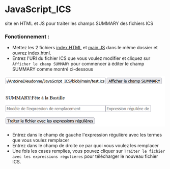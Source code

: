 # JavaScript_ICS
site en HTML et JS pour traiter les champs SUMMARY des fichiers ICS

### Fonctionnement :

* Mettez les 2 fichiers [index.HTML](https://github.com/AntoineDieudonne/JavaScript_ICS/blob/main/index.html) et [main.JS](https://github.com/AntoineDieudonne/JavaScript_ICS/blob/main/main.js) dans le même dossier et ouvrez index.html.
* Entrez l'URI du fichier ICS que vous voulez modifier et cliquez sur `Afficher le champ SUMMARY` pour commencer à éditer le champ SUMMARY comme montré ci-dessous

![Fichier tiré de la page wikipédia des fichiers ICS.](Images/PageSample.PNG)

* Entrez dans le champ de gauche l'expression régulière avec les termes que vous voulez remplacer
* Entrez dans le champ de droite ce par quoi vous voulez les remplacer
* Une fois les cases remplies, vous pouvez cliquer sur `Traiter le fichier avec les expressions régulières` pour télécharger le nouveau fichier ICS.
